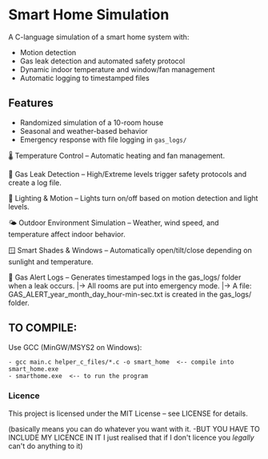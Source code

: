 # Smart Home Simulation

A C-language simulation of a smart home system with:
- Motion detection
- Gas leak detection and automated safety protocol
- Dynamic indoor temperature and window/fan management
- Automatic logging to timestamped files

## Features
- Randomized simulation of a 10-room house
- Seasonal and weather-based behavior
- Emergency response with file logging in `gas_logs/`

🌡 Temperature Control – Automatic heating and fan management.

💨 Gas Leak Detection – High/Extreme levels trigger safety protocols and create a log file.

🔦 Lighting & Motion – Lights turn on/off based on motion detection and light levels.

🌤 Outdoor Environment Simulation – Weather, wind speed, and temperature affect indoor behavior.

🪟 Smart Shades & Windows – Automatically open/tilt/close depending on sunlight and temperature.

📁 Gas Alert Logs – Generates timestamped logs in the gas_logs/ folder when a leak occurs.
|->  All rooms are put into emergency mode.
|->  A file: GAS_ALERT_year_month_day_hour-min-sec.txt is created in the gas_logs/ folder.

## TO COMPILE: 
Use GCC (MinGW/MSYS2 on Windows):
```
- gcc main.c helper_c_files/*.c -o smart_home  <-- compile into smart_home.exe
- smarthome.exe  <-- to run the program
```

 ### Licence
 This project is licensed under the MIT License – see LICENSE for details.

(basically means you can do whatever you want with it. 
-BUT YOU HAVE TO INCLUDE MY LICENCE IN IT 
I just realised that if I don't licence you *legally* can't do anything to it)
